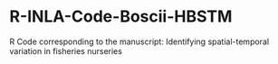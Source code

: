 # R-INLA-Code-Boscii-HBSTM
R Code corresponding to the manuscript: Identifying spatial-temporal variation in fisheries nurseries  

